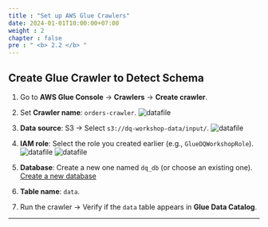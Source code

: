 ```yaml
---
title : "Set up AWS Glue Crawlers"
date: 2024-01-01T10:00:00+07:00
weight : 2
chapter : false
pre : " <b> 2.2 </b> "
---
```


## Create Glue Crawler to Detect Schema

1. Go to **AWS Glue Console** → **Crawlers** → **Create crawler**.
2. Set **Crawler name**: `orders-crawler`.
![datafile](/images/03/003.png?featherlight=false&width=90pc)

3. **Data source**: S3 → Select `s3://dq-workshop-data/input/`.
![datafile](/images/03/002.png?featherlight=false&width=90pc)

4. **IAM role**: Select the role you created earlier (e.g., `GlueDQWorkshopRole`).
![datafile](/images/02/004.png?featherlight=false&width=90pc)
![datafile](/images/02/005.png?featherlight=false&width=90pc)

5. **Database**: Create a new one named `dq_db` (or choose an existing one).
[Create a new database](create-new-database/)
6. **Table name**: `data`.
7. Run the crawler → Verify if the `data` table appears in **Glue Data Catalog**.

--- 
